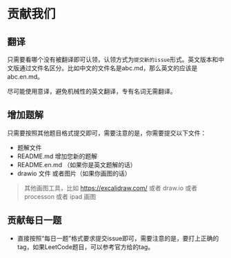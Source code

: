 # 贡献我们

## 翻译

只需要看哪个没有被翻译即可认领，认领方式为`提交新的issue`形式。英文版本和中文版通过文件名区分。比如中文的文件名是abc.md，那么英文的应该是abc.en.md。

尽可能使用意译，避免机械性的英文翻译，专有名词无需翻译。

## 增加题解

只需要按照其他题目格式提交即可，需要注意的是，你需要提交以下文件：

- 题解文件
- README.md 增加您新的题解
- README.en.md （如果你是英文题解的话）
- drawio 文件 或者图片（如果你画图的话）

> 其他画图工具，比如 https://excalidraw.com/ 或者 draw.io 或者 processon 或者 ipad 画图

## 贡献每日一题

- 直接按照“每日一题”格式要求提交issue即可，需要注意的是，要打上正确的tag，如果LeetCode题目，可以参考官方给的tag。
